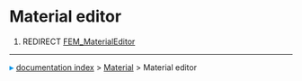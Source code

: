 # Material editor
1.  REDIRECT [FEM_MaterialEditor](FEM_MaterialEditor.md)



---
![](images/Right_arrow.png) [documentation index](../README.md) > [Material](Material_Workbench.md) > Material editor
